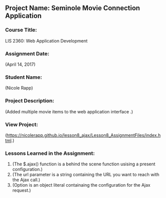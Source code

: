 ## Project Name:  Seminole Movie Connection Application

### Course Title:
LIS 2360:  Web Application Development

### Assignment Date:  
(April 14, 2017)

### Student Name:  
(Nicole Rapp)

### Project Description:
(Added multiple movie items to the web application interface .)

### View Project:
(https://nicolerapp.github.io/lesson8_ajax/Lesson8_AssignmentFiles/index.html.)

### Lessons Learned in the Assignment:
1. (The $.ajax() function is a behind the scene function usising a present configuration.)
2. (The url parameter is a string containing the URL you want to reach with the Ajax call.)
3. (Option is an object literal containaing the configuration for the Ajax request.)

